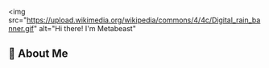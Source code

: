 <img src="https://upload.wikimedia.org/wikipedia/commons/4/4c/Digital_rain_banner.gif" alt="Hi there! I'm Metabeast"
     
## :book: About Me
